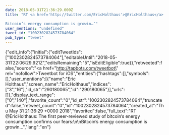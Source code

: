 ```yaml
---
date: 2018-05-31T21:36:29.000Z
title: "RT <a href='http://twitter.com/EricHolthaus'>@EricHolthaus</a>: The first peer-reviewed study of bitcoin’s energy consumption confirms our fears:

Bitcoin’s energy consumption is growin…″"
user_mentions: "undefined"
tweet_id: "1002302824573784064"
pub_type: "tweet"
---
```

{"edit_info":{"initial":{"editTweetIds":["1002302824573784064"],"editableUntil":"2018-05-31T22:06:29.921Z","editsRemaining":"5","isEditEligible":true}},"retweeted":false,"source":"<a href=\"http://tapbots.com/tweetbot\" rel=\"nofollow\">Tweetbot for iΟS</a>","entities":{"hashtags":[],"symbols":[],"user_mentions":[{"name":"Eric Holthaus","screen_name":"EricHolthaus","indices":["3","16"],"id_str":"290180065","id":"290180065"}],"urls":[]},"display_text_range":["0","140"],"favorite_count":"0","id_str":"1002302824573784064","truncated":false,"retweet_count":"0","id":"1002302824573784064","created_at":"Thu May 31 21:36:29 +0000 2018","favorited":false,"full_text":"RT @EricHolthaus: The first peer-reviewed study of bitcoin’s energy consumption confirms our fears:\n\nBitcoin’s energy consumption is growin…","lang":"en"}
